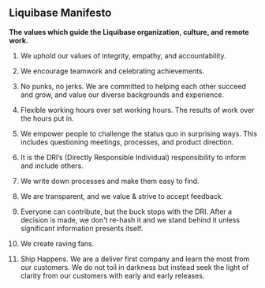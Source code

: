 ## Liquibase Manifesto
**The values which guide the Liquibase organization, culture, and remote work.**

1.  We uphold our values of integrity, empathy, and accountability.
    
2.  We encourage teamwork and celebrating achievements.
    
3.  No punks, no jerks. We are committed to helping each other succeed and grow, and value our diverse backgrounds and experience.
    
4.  Flexible working hours over set working hours. The results of work over the hours put in.
    
5.  We empower people to challenge the status quo in surprising ways. This includes questioning meetings, processes, and product direction.
    
6.  It is the DRI’s (Directly Responsible Individual) responsibility to inform and include others.
    
7.  We write down processes and make them easy to find.
    
8.  We are transparent, and we value & strive to accept feedback.
    
9.  Everyone can contribute, but the buck stops with the DRI. After a decision is made, we don't re-hash it and we stand behind it unless significant information presents itself.
    
10.  We create raving fans.

11.  Ship Happens. We are a deliver first company and learn the most from our customers. We do not toil in darkness but instead seek the light of clarity from our customers with early and early releases.
